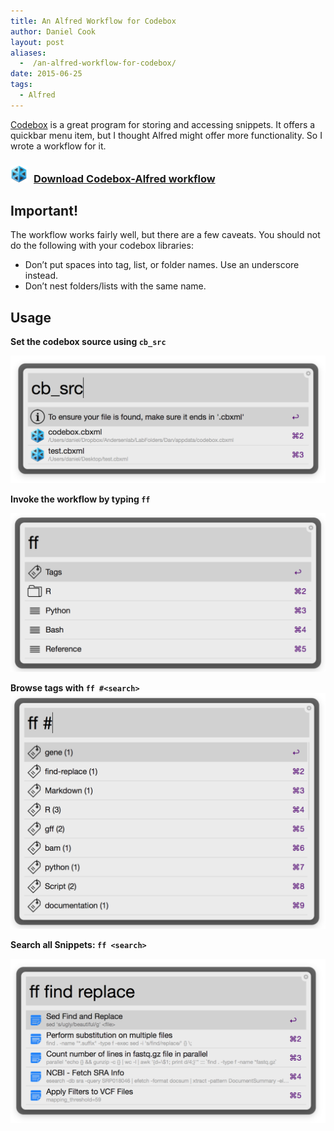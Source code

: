 ```yaml
---
title: An Alfred Workflow for Codebox
author: Daniel Cook
layout: post
aliases:
  -  /an-alfred-workflow-for-codebox/
date: 2015-06-25
tags:
  - Alfred
---
```

[Codebox]() is a great program for storing and accessing snippets. It offers a quickbar menu item, but I thought Alfred might offer more functionality. So I wrote a workflow for it.

### [<img src="https://raw.githubusercontent.com/danielecook/codebox-alfred/master/5EA0CB7E-736D-475C-974F-A761791C582A.png" style="height:27px;margin-right:10px" />Download Codebox-Alfred workflow][1]

## Important!

The workflow works fairly well, but there are a few caveats. You should not do the following with your codebox libraries:

  * Don&#8217;t put spaces into tag, list, or folder names. Use an underscore instead.
  * Don&#8217;t nest folders/lists with the same name. 

## Usage

**Set the codebox source using `cb_src`**

![set source][2]

**Invoke the workflow by typing `ff`**

![search directory][3]

**Browse tags with `ff #<search>`**  
![search tags][4]

**Search all Snippets: `ff <search>`**

![search all][5]

 [1]: https://github.com/danielecook/codebox-alfred/releases/latest
 [2]: http://github.com/danielecook/codebox-alfred/raw/master/img/set_src.png
 [3]: http://github.com/danielecook/codebox-alfred/raw/master/img/browse_directory.png
 [4]: http://github.com/danielecook/codebox-alfred/raw/master/img/search_tags.png
 [5]: http://github.com/danielecook/codebox-alfred/raw/master/img/search_snippets.png
